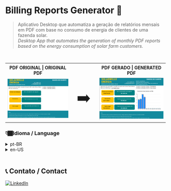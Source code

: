 # Billing Reports Generator 🧾
> Aplicativo Desktop que automatiza a geração de relatórios mensais em PDF com base no consumo de energia de clientes de uma fazenda solar. <br>
> _Desktop App that automates the generation of monthly PDF reports based on the energy consumption of solar farm customers._
<br>

<table border="0" cellpadding="0" cellspacing="0" style="border-collapse: collapse; text-align: center;">
  <tr>
    <td style="border: none; padding: 5px;">
      <strong>PDF ORIGINAL | ORIGINAL PDF</strong>
    </td>
    <td style="border: none; padding: 5px;"></td>
    <td style="border: none; padding: 5px;">
      <strong>PDF GERADO | GENERATED PDF</strong>
    </td>
  </tr>
  <tr>
    <td style="border: none;">
      <img src="GeradorRelatoriosSolarwelleEnergia/Images/pdforiginal.png" alt="PDF Original" width="400" />
    </td>
    <td style="font-size: 48px; padding: 0 20px; vertical-align: middle; border: none;">
      ➡️
    </td>
    <td style="border: none;">
      <img src="GeradorRelatoriosSolarwelleEnergia/Images/pdfcliente.png" alt="PDF Preenchido" width="400" />
    </td>
  </tr>
</table>

### 👇🏾Idioma / Language 
<details>
<summary> pt-BR </summary>
 
## 🎯 Objetivo  

Facilitar a geração de relatórios mensais personalizados para clientes de uma empresa de energia solar, demonstrando quanto foi economizado ao consumir energia da fazenda solar em comparação à contratação direta com a CEMIG.

## 📝 Descrição  

Aplicativo desktop desenvolvido em C# para automatizar o processo de leitura de relatórios fornecidos pela CEMIG (em formatos XML e Excel). O sistema extrai os dados de consumo mensal, identifica os clientes na base de dados através do número de instalação, calcula os valores economizados e gera arquivos PDF com todas as informações de forma clara e organizada.
 
## ⚙️ Tecnologias Utilizadas  

C# | .NET | EPPlus | iText7 | iText7.BouncyCastleAdapter

</details>


<details>
<summary> en-US </summary>

## 🎯 Goal  

Simplify the generation of personalized monthly reports for a solar energy company's customers, showing how much they saved by consuming energy from the solar farm instead of contracting directly with CEMIG.
 
## 📝 Description  

Desktop application built in C# to automate the reading of energy usage reports provided by CEMIG (XML and Excel formats). It extracts monthly consumption data, matches customers in the database using installation numbers, calculates savings, and generates organized PDF reports with all relevant details.

## ⚙️ Tools Used  

C# | .NET | EPPlus | iText7 | iText7.BouncyCastleAdapter

</details><br>

## 📞 Contato / Contact 

<a href="https://www.linkedin.com/in/rafael-de-paiva-maio/">

![LinkedIn](https://img.shields.io/badge/linkedin-%230077B5.svg?style=for-the-badge&logo=linkedin&logoColor=white)

</a>
